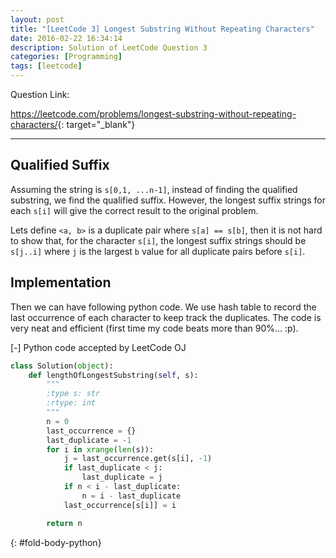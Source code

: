 ```yaml
---
layout: post
title: "[LeetCode 3] Longest Substring Without Repeating Characters"
date: 2016-02-22 16:34:14
description: Solution of LeetCode Question 3
categories: [Programming]
tags: [leetcode]
---
```


Question Link:

<https://leetcode.com/problems/longest-substring-without-repeating-characters/>{: target="_blank"}

---

## Qualified Suffix

Assuming the string is `s[0,1, ...n-1]`, instead of finding the qualified substring, we find the qualified suffix.
However, the longest suffix strings for each `s[i]` will give the correct result to the original problem.

Lets define `<a, b>` is a duplicate pair where `s[a] == s[b]`, then it is not hard to show that,
for the character `s[i]`, the longest suffix strings should be `s[j..i]`
where `j` is the largest `b` value for all duplicate pairs before `s[i]`.

## Implementation

Then we can have following python code.
We use hash table to record the last occurrence of each character to keep track the duplicates.
The code is very neat and efficient (first time my code beats more than 90%... :p).


<div class="code-title">
<span class="code-fold" id="fold-btn-python" onclick="$use('fold-body-python', 'fold-btn-python')">[-]</span>
Python code accepted by LeetCode OJ
</div>

~~~ python
class Solution(object):
    def lengthOfLongestSubstring(self, s):
        """
        :type s: str
        :rtype: int
        """
        n = 0
        last_occurrence = {}
        last_duplicate = -1
        for i in xrange(len(s)):
            j = last_occurrence.get(s[i], -1)
            if last_duplicate < j:
                last_duplicate = j
            if n < i - last_duplicate:
                n = i - last_duplicate
            last_occurrence[s[i]] = i

        return n
~~~
{: #fold-body-python}